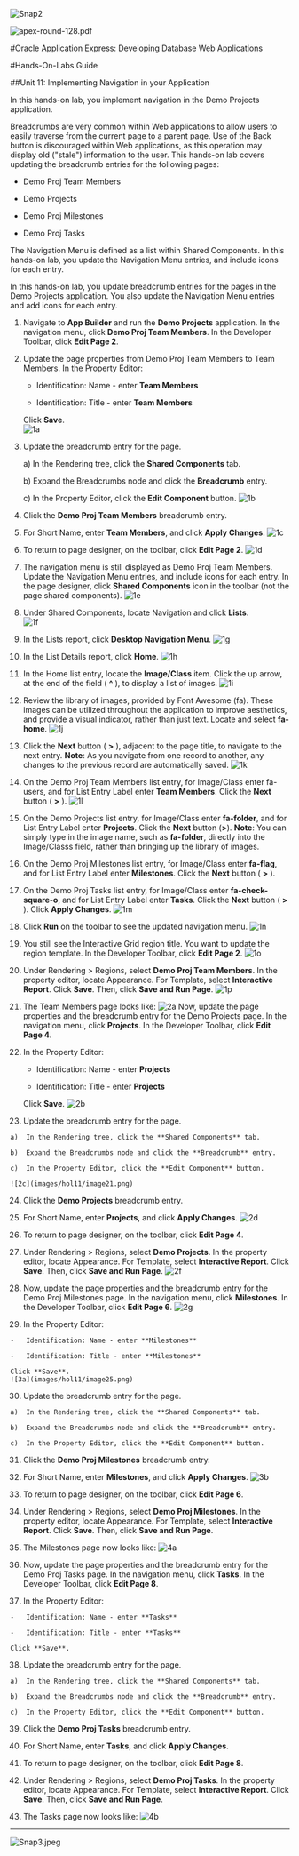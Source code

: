 ![Snap2](images/hol11/image1.png)

![apex-round-128.pdf](images/hol11/image2.jpeg)

#Oracle Application Express: Developing Database Web Applications


#Hands-On-Labs Guide

##Unit 11: Implementing Navigation in your Application

In this hands-on lab, you implement navigation in the Demo Projects application.

Breadcrumbs are very common within Web applications to allow users to easily traverse from the current page to a parent page. Use of the Back button is discouraged within Web applications, as this operation may display old ("stale") information to the user. This hands-on lab covers updating the breadcrumb entries for the following pages:

 -   Demo Proj Team Members
	
 -   Demo Projects
	
 -   Demo Proj Milestones
	
 -   Demo Proj Tasks

The Navigation Menu is defined as a list within Shared Components. In this hands-on lab, you update the Navigation Menu entries, and include icons for each entry.


In this hands-on lab, you update breadcrumb entries for the pages in the Demo Projects application. You also update the Navigation Menu entries and add icons for each entry.


1.  Navigate to **App Builder** and run the **Demo Projects** application.
    In the navigation menu, click **Demo Proj Team Members**.
    In the Developer Toolbar, click **Edit Page 2**.

2.  Update the page properties from Demo Proj Team Members to Team Members.
    In the Property Editor:

	-   Identification: Name - enter **Team Members**
	
	-   Identification: Title - enter **Team Members**

    Click **Save**. </br>
    ![1a](images/hol11/image3.png)

3.  Update the breadcrumb entry for the page.



	a)  In the Rendering tree, click the **Shared Components** tab.
	
	b)  Expand the Breadcrumbs node and click the **Breadcrumb** entry.
	
	c)  In the Property Editor, click the **Edit Component** button.
	    ![1b](images/hol11/image4.png)


4.  Click the **Demo Proj Team Members** breadcrumb entry.

5.  For Short Name, enter **Team Members**, and click **Apply Changes**.
    ![1c](images/hol11/image5.png)

6.  To return to page designer, on the toolbar, click **Edit Page 2**.
    ![1d](images/hol11/image6.png)

7.  The navigation menu is still displayed as Demo Proj Team Members. Update the Navigation Menu entries, and include icons for each entry.
    In the page designer, click **Shared Components** icon in the toolbar (not the page shared components).
    ![1e](images/hol11/image7.png)

8.  Under Shared Components, locate Navigation and click **Lists**. </br>
    ![1f](images/hol11/image8.png)

9.  In the Lists report, click **Desktop Navigation Menu**.
    ![1g](images/hol11/image9.png)

10.  In the List Details report, click **Home**.
    ![1h](images/hol11/image10.png)

11.  In the Home list entry, locate the **Image/Class** item. Click the up arrow, at the end of the field ( **\^** ), to display a list of images.
    ![1i](images/hol11/image11.png)

12.  Review the library of images, provided by Font Awesome (fa). These images can be utilized throughout the application to improve aesthetics, and provide a visual indicator, rather than just text.
    Locate and select **fa-home**.
    ![1j](images/hol11/image12.png)

13. Click the **Next** button ( **&gt;** ), adjacent to the page title, to navigate to the next entry.
    **Note**: As you navigate from one record to another, any changes to the previous record are automatically saved.
    ![1k](images/hol11/image13.png)

14. On the Demo Proj Team Members list entry, for Image/Class enter fa-users, and for List Entry Label enter **Team Members**.
    Click the **Next** button ( **&gt;** ).
    ![1l](images/hol11/image14.png)

15. On the Demo Projects list entry, for Image/Class enter **fa-folder**, and for List Entry Label enter **Projects**.
    Click the **Next** button (**&gt;**).
    **Note**: You can simply type in the image name, such as **fa-folder**, directly into the Image/Classs field, rather than bringing up the library of images.

16. On the Demo Proj Milestones list entry, for Image/Class enter **fa-flag**, and for List Entry Label enter **Milestones**.
    Click the **Next** button ( **&gt;** ).

17. On the Demo Proj Tasks list entry, for Image/Class enter **fa-check-square-o**, and for List Entry Label enter **Tasks**.
    Click the **Next** button ( **&gt;** ).
    Click **Apply Changes**.
    ![1m](images/hol11/image15.png)

18. Click **Run** on the toolbar to see the updated navigation menu.
    ![1n](images/hol11/image16.png)

19. You still see the Interactive Grid region title. You want to update the region template. In the Developer Toolbar, click **Edit Page 2**.
    ![1o](images/hol11/image17.png)

20. Under Rendering &gt; Regions, select **Demo Proj Team Members**.
    In the property editor, locate Appearance. For Template, select **Interactive Report**.
    Click **Save**. Then, click **Save and Run Page**.
    ![1p](images/hol11/image18.png)

21. The Team Members page looks like: 
    ![2a](images/hol11/image19.png)
    Now, update the page properties and the breadcrumb entry for the Demo Projects page. In the navigation menu, click **Projects**.
    In the Developer Toolbar, click **Edit Page 4**.

22. In the Property Editor:

	-   Identification: Name - enter **Projects**
	
	-   Identification: Title - enter **Projects**

    Click **Save**.
    ![2b](images/hol11/image20.png)

23.  Update the breadcrumb entry for the page.


	a)  In the Rendering tree, click the **Shared Components** tab.
	
	b)  Expand the Breadcrumbs node and click the **Breadcrumb** entry.
	
	c)  In the Property Editor, click the **Edit Component** button.

    ![2c](images/hol11/image21.png)

24.  Click the **Demo Projects** breadcrumb entry.

25.  For Short Name, enter **Projects**, and click **Apply Changes**.
     ![2d](images/hol11/image22.png)

26.  To return to page designer, on the toolbar, click **Edit Page 4**.
     

27.  Under Rendering &gt; Regions, select **Demo Projects**.
    In the property editor, locate Appearance. For Template, select **Interactive Report**.
    Click **Save**. Then, click **Save and Run Page**.
    ![2f](images/hol11/image23.png)

28.  Now, update the page properties and the breadcrumb entry for the Demo Proj Milestones page. In the navigation menu, click **Milestones**.
    In the Developer Toolbar, click **Edit Page 6**.
    ![2g](images/hol11/image24.png)

29.  In the Property Editor:

	-   Identification: Name - enter **Milestones**
	
	-   Identification: Title - enter **Milestones**

    Click **Save**.
    ![3a](images/hol11/image25.png)

30.  Update the breadcrumb entry for the page.

	a)  In the Rendering tree, click the **Shared Components** tab.
	
	b)  Expand the Breadcrumbs node and click the **Breadcrumb** entry.
	
	c)  In the Property Editor, click the **Edit Component** button.


31.  Click the **Demo Proj Milestones** breadcrumb entry.

32.  For Short Name, enter **Milestones**, and click **Apply Changes**.
    ![3b](images/hol11/image26.png)

33.  To return to page designer, on the toolbar, click **Edit Page 6**.

34.  Under Rendering &gt; Regions, select **Demo Proj Milestones**.
    In the property editor, locate Appearance. For Template, select **Interactive Report**.
    Click **Save**. Then, click **Save and Run Page**.

35.  The Milestones page now looks like:
    ![4a](images/hol11/image27.png)

36.  Now, update the page properties and the breadcrumb entry for the Demo Proj Tasks page. In the navigation menu, click **Tasks**.
    In the Developer Toolbar, click **Edit Page 8**.

37.  In the Property Editor:

	-   Identification: Name - enter **Tasks**
	
	-   Identification: Title - enter **Tasks**

    Click **Save**.

38.  Update the breadcrumb entry for the page.

	a)  In the Rendering tree, click the **Shared Components** tab.
	
	b)  Expand the Breadcrumbs node and click the **Breadcrumb** entry.
	
	c)  In the Property Editor, click the **Edit Component** button.


39.  Click the **Demo Proj Tasks** breadcrumb entry.

40.  For Short Name, enter **Tasks**, and click **Apply Changes**.

41.  To return to page designer, on the toolbar, click **Edit Page 8**.

42.  Under Rendering &gt; Regions, select **Demo Proj Tasks**.
    In the property editor, locate Appearance. For Template, select **Interactive Report**.
    Click **Save**. Then, click **Save and Run Page**.

43.  The Tasks page now looks like:
    ![4b](images/hol11/image28.png)

----------

![Snap3.jpeg](images/hol11/image29.gif)